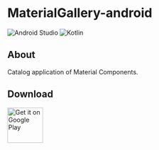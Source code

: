 # MaterialGallery-android  

![Android Studio](https://img.shields.io/badge/Android%20Studio-Arctic%20Fox%20Canary12-green.svg)
![Kotlin](https://img.shields.io/badge/kotlin-1.4.32-yellow.svg)

## About  
Catalog application of Material Components.  

## Download  

[<img src="https://play.google.com/intl/en_us/badges/images/generic/en_badge_web_generic.png"
alt="Get it on Google Play" height="80">](https://play.google.com/store/apps/details?id=com.numero.material_gallery)
